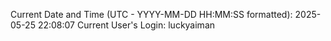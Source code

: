 Current Date and Time (UTC - YYYY-MM-DD HH:MM:SS formatted): 2025-05-25 22:08:07
Current User's Login: luckyaiman
